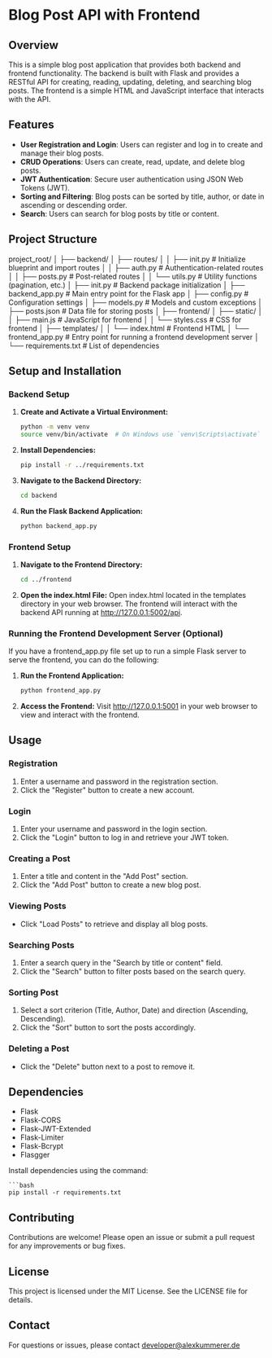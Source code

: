 # Blog Post API with Frontend

## Overview

This is a simple blog post application that provides both backend and frontend functionality. The backend is built with Flask and provides a RESTful API for creating, reading, updating, deleting, and searching blog posts. The frontend is a simple HTML and JavaScript interface that interacts with the API.

## Features

- **User Registration and Login**: Users can register and log in to create and manage their blog posts.
- **CRUD Operations**: Users can create, read, update, and delete blog posts.
- **JWT Authentication**: Secure user authentication using JSON Web Tokens (JWT).
- **Sorting and Filtering**: Blog posts can be sorted by title, author, or date in ascending or descending order.
- **Search**: Users can search for blog posts by title or content.

## Project Structure

project_root/
│
├── backend/
│ ├── routes/
│ │ ├── init.py # Initialize blueprint and import routes
│ │ ├── auth.py # Authentication-related routes
│ │ ├── posts.py # Post-related routes
│ │ └── utils.py # Utility functions (pagination, etc.)
│ ├── init.py # Backend package initialization
│ ├── backend_app.py # Main entry point for the Flask app
│ ├── config.py # Configuration settings
│ ├── models.py # Models and custom exceptions
│ ├── posts.json # Data file for storing posts
│
├── frontend/
│ ├── static/
│ │ ├── main.js # JavaScript for frontend
│ │ └── styles.css # CSS for frontend
│ ├── templates/
│ │ └── index.html # Frontend HTML
│ └── frontend_app.py # Entry point for running a frontend development server
│
└── requirements.txt # List of dependencies

## Setup and Installation

### Backend Setup


1. **Create and Activate a Virtual Environment:**

   ```bash
   python -m venv venv
   source venv/bin/activate  # On Windows use `venv\Scripts\activate`

   ```

2. **Install Dependencies:**

   ```bash
   pip install -r ../requirements.txt

   ```

3. **Navigate to the Backend Directory:**

   ```bash
   cd backend

   ```


4. **Run the Flask Backend Application:**

   ```bash
   python backend_app.py
   ```

### Frontend Setup

1. **Navigate to the Frontend Directory:**

   ```bash
   cd ../frontend

   ```

2. **Open the index.html File:**
   Open index.html located in the templates directory in your web browser. The frontend will interact with the backend API running at http://127.0.0.1:5002/api.

### Running the Frontend Development Server (Optional)

If you have a frontend_app.py file set up to run a simple Flask server to serve the frontend, you can do the following:

1. **Run the Frontend Application:**

   ```bash
   python frontend_app.py

   ```

2. **Access the Frontend:**
   Visit http://127.0.0.1:5001 in your web browser to view and interact with the frontend.


## Usage

### Registration

1. Enter a username and password in the registration section.
2. Click the "Register" button to create a new account.

### Login

1. Enter your username and password in the login section.
2. Click the "Login" button to log in and retrieve your JWT token.

### Creating a Post

1. Enter a title and content in the "Add Post" section.
2. Click the "Add Post" button to create a new blog post.


###  Viewing Posts

- Click "Load Posts" to retrieve and display all blog posts.

### Searching Posts

1. Enter a search query in the "Search by title or content" field.
2. Click the "Search" button to filter posts based on the search query.

### Sorting Post

1. Select a sort criterion (Title, Author, Date) and direction (Ascending, Descending).
2. Click the "Sort" button to sort the posts accordingly.

### Deleting a Post

- Click the "Delete" button next to a post to remove it.

## Dependencies

- Flask
- Flask-CORS
- Flask-JWT-Extended
- Flask-Limiter
- Flask-Bcrypt
- Flasgger

Install dependencies using the command:

    ```bash
    pip install -r requirements.txt

## Contributing

Contributions are welcome! Please open an issue or submit a pull request for any improvements or bug fixes.

## License

This project is licensed under the MIT License. See the LICENSE file for details.


## Contact

For questions or issues, please contact developer@alexkummerer.de

